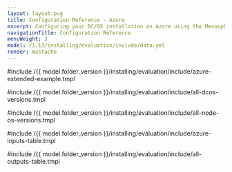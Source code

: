 ```yaml
---
layout: layout.pug
title: Configuration Reference - Azure
excerpt: Configuring your DC/OS installation on Azure using the Mesosphere Universal Installer
navigationTitle: Configuration Reference
menuWeight: 3
model: /1.13/installing/evaluation/include/data.yml
render: mustache
---
```


#include /{{ model.folder_version }}/installing/evaluation/include/azure-extended-example.tmpl

#include /{{ model.folder_version }}/installing/evaluation/include/all-dcos-versions.tmpl

#include /{{ model.folder_version }}/installing/evaluation/include/all-node-os-versions.tmpl

#include /{{ model.folder_version }}/installing/evaluation/include/azure-inputs-table.tmpl

#include /{{ model.folder_version }}/installing/evaluation/include/all-outputs-table.tmpl